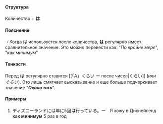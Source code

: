 #### Структура
Количество + **は**
#### Пояснение
・Когда **は** используется после количества, **は** регулярно имеет сравнительное значение. Это можно перевести как:
"*По крайне мере*", "*как минимум*"
#### Тонкости
Перед **は** регулярно ставится [[「A」くらい ー после чисел|くらい]] (*или ぐらい*). Это лишь смягчает высказывание и еще больше подчеркивает значение "***Около того***".
#### Примеры
1. ディズニーランドには年に5回**は**行っている。ー　Я хожу в Диснейленд **как минимум** 5 раз в год
